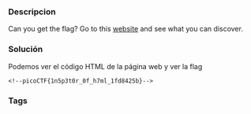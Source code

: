 ### Descripcion
Can you get the flag? Go to this [website](http://saturn.picoctf.net:53661/) and see what you can discover.

### Solución
Podemos ver el código HTML de la página web y ver la flag
```
<!--picoCTF{1n5p3t0r_0f_h7ml_1fd8425b}-->
```
### Tags
